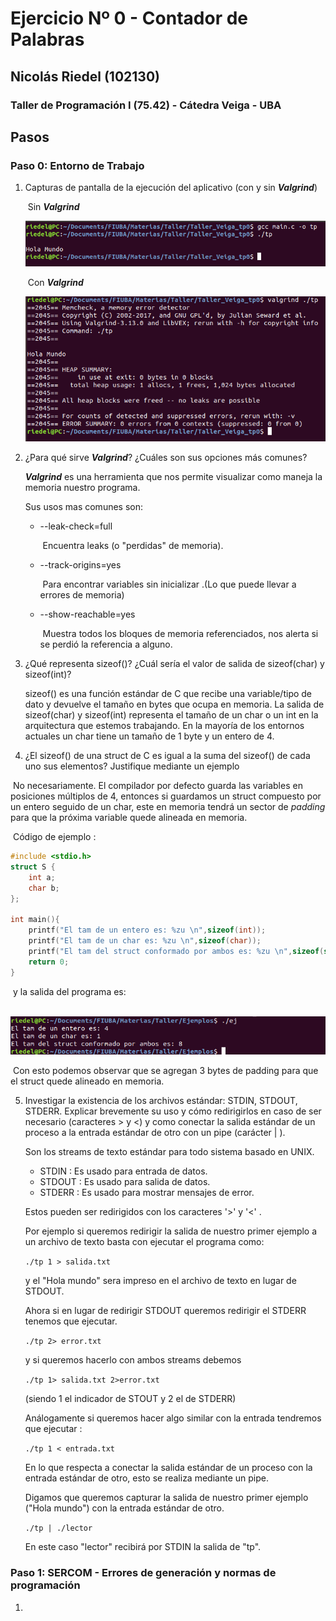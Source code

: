 # Ejercicio Nº 0 - Contador de Palabras

## Nicolás Riedel (102130)

### Taller de Programación I (75.42) - Cátedra Veiga - UBA



## Pasos

### Paso 0: Entorno de Trabajo

1. Capturas de pantalla de la ejecución del aplicativo (con y sin **_Valgrind_**)

   ​		Sin **_Valgrind_**

   ![hola_mundo_crudo](Capturas/hola_mundo_crudo.png)

   ​		 Con **_Valgrind_**

   ![hola_mundo_crudo](Capturas/hola_mundo_valgrind.png)

   

2. ¿Para qué sirve **_Valgrind_**? ¿Cuáles son sus opciones más comunes?

   **_Valgrind_** es una herramienta que nos permite visualizar como maneja la memoria nuestro programa.  

   Sus usos mas comunes son:

    * --leak-check=full 

      ​	Encuentra leaks (o "perdidas" de memoria).

    * --track-origins=yes

      ​	Para encontrar variables sin inicializar .(Lo que puede llevar a errores de memoria)

    * --show-reachable=yes

      ​	Muestra todos los bloques de memoria referenciados,  nos alerta si se perdió la referencia a alguno.

3. ¿Qué representa sizeof()? ¿Cuál sería el valor de salida de sizeof(char) y sizeof(int)?

   sizeof() es una función estándar de C que recibe una variable/tipo de dato y devuelve el tamaño en bytes que ocupa en memoria. La salida de sizeof(char) y sizeof(int)  representa el tamaño de un char o un int en la arquitectura que estemos trabajando. En la mayoría de los entornos actuales un char tiene un tamaño de 1 byte y un entero de 4.

4. ¿El sizeof() de una struct de C es igual a la suma del sizeof() de cada uno sus elementos? Justifique mediante un ejemplo

​	No necesariamente. El compilador por defecto guarda las variables en posiciones múltiplos de 4, entonces si guardamos un struct compuesto por un entero 	seguido de un char, este en memoria tendrá un sector de _padding_ para que la próxima variable quede alineada en memoria. 

​	Código de ejemplo :

```c
#include <stdio.h>
struct S {
	int a;
    char b;
};

int main(){
	printf("El tam de un entero es: %zu \n",sizeof(int));
	printf("El tam de un char es: %zu \n",sizeof(char));
	printf("El tam del struct conformado por ambos es: %zu \n",sizeof(struct S) );
	return 0;
}
```



​	y la salida del programa es: 

​	![size_struct](Capturas/size_struct.png)

​	Con esto podemos observar que se agregan 3 bytes de padding para que el struct quede alineado en memoria. 

5. Investigar la existencia de los archivos estándar: STDIN, STDOUT, STDERR. Explicar brevemente su uso y cómo redirigirlos en caso de ser necesario (caracteres > y <) y como conectar la salida estándar de un proceso a la entrada estándar de otro con un pipe (carácter | ).                                                             

   Son los streams de texto estándar para todo sistema basado en UNIX.

    * STDIN : Es usado para entrada de datos.
   	* STDOUT : Es usado para salida de datos.
   	* STDERR : Es usado para mostrar mensajes de error.

   Estos pueden ser redirigidos con los caracteres '>' y '<' .

   Por ejemplo si queremos redirigir la salida de nuestro primer ejemplo a un archivo de texto basta con ejecutar el programa como:

    `./tp 1 > salida.txt`

   y el "Hola mundo" sera impreso en el archivo de texto en lugar de STDOUT.

   Ahora si en lugar de redirigir STDOUT queremos redirigir el STDERR tenemos que ejecutar.

    `./tp 2> error.txt`

   y si queremos hacerlo con ambos streams debemos

    `./tp 1> salida.txt 2>error.txt`

   (siendo 1 el indicador de STOUT y 2 el de STDERR)

   Análogamente si queremos hacer algo similar con la entrada tendremos que ejecutar : 

    `./tp 1 < entrada.txt`

   En lo que respecta a conectar la salida estándar de un proceso con la entrada estándar de otro, esto se realiza mediante un pipe. 

   Digamos que queremos capturar la salida de nuestro primer ejemplo ("Hola mundo") con la entrada estándar de otro. 

   `./tp | ./lector  `

   En este caso "lector" recibirá por STDIN la salida de "tp". 



### Paso 1:  SERCOM - Errores de generación y normas de programación

1. 